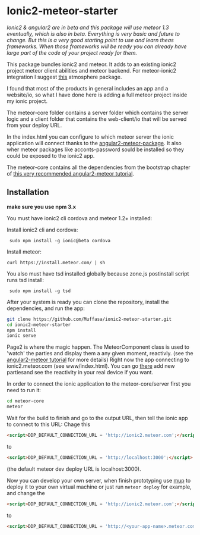 # Ionic2-meteor-starter 

*Ionic2 & angular2 are in beta and this package will use meteor 1.3 eventually, which is also in beta. Everything is very basic and future to change. But this is a very good starting point to use and learn theas frameworks. When those frameworks will be ready you can already have large part of the code of your project ready for them.*

This package bundles ionic2 and meteor.
It adds to an existing ionic2 project meteor client abilities and meteor backend.
For meteor-ionic2 integration I suggest [this](https://github.com/barbatus/ionic2-meteor.git) atmosphere package.

I found that most of the products in general includes an app and a website/io,
so what I have done here is adding a full meteor project inside my ionic project.

The meteor-core folder contains a server folder which contains the server logic and
a client folder that contains the web-client/io that will be served from your deploy URL.

In the index.html you can configure to which meteor server the ionic application will connect thanks to the [angular2-meteor-package](https://www.npmjs.com/package/angular2-meteor-client).
It also wher meteor packages like acconts-password sould be installed so they could be exposed to the ionic2 app.

The meteor-core contains all the dependencies from the bootstrap chapter of [this very recommended angular2-meteor tutorial](http://www.angular-meteor.com/tutorials/socially/angular2/bootstrapping).

## Installation 
**make sure you use npm 3.x**

You must have ionic2 cli cordova and meteor 1.2+ installed:

Install ionic2 cli and cordova:

``` sudo npm install -g ionic@beta cordova```

Install meteor:

   ```curl https://install.meteor.com/ | sh ```
   
You also must have tsd installed globally because zone.js postinstall script runs tsd install:

``` sudo npm install -g tsd```

After your system is ready you can clone the repository, install the dependencies, and run the app:


``` bash
git clone https://github.com/Muffasa/ionic2-meteor-starter.git
cd ionic2-meteor-starter
npm install
ionic serve

```
Page2 is where the magic happen. The MeteorComponent class is used to 'watch' the parties and display them a any given moment, reactivly.  (see the [angular2-meteor tutorial](http://www.angular-meteor.com/tutorials/socially/angular2/bootstrapping) for more details)
Right now the app connecting to ionic2.meteor.com (see www/index.html).
You can go [there](http://ionic2.meteor.com/) add new partiesand see the reactivity in your real device if you want.

In order to connect the ionic application to the meteor-core/server first you need to run it:
``` bash
cd meteor-core
meteor
```

Wait for the build to finish and go to the output URL, then tell the ionic app to connect to this URL:
Chage this
``` html
<script>DDP_DEFAULT_CONNECTION_URL = 'http://ionic2.meteor.com';</script>
```
to
``` html
<script>DDP_DEFAULT_CONNECTION_URL = 'http://localhost:3000';</script>
```

(the default meteor dev deploy URL is localhost:3000).


Now you can develop your own server, when finish prototyping use [mup](https://github.com/arunoda/meteor-up) to deploy it to your own virtual machine or just run ```meteor deploy``` for example, and change the 
``` html
<script>DDP_DEFAULT_CONNECTION_URL = 'http://ionic2.meteor.com';</script>
```
to
``` html
<script>DDP_DEFAULT_CONNECTION_URL = 'http://<your-app-name>.meteor.com';</script>
```
